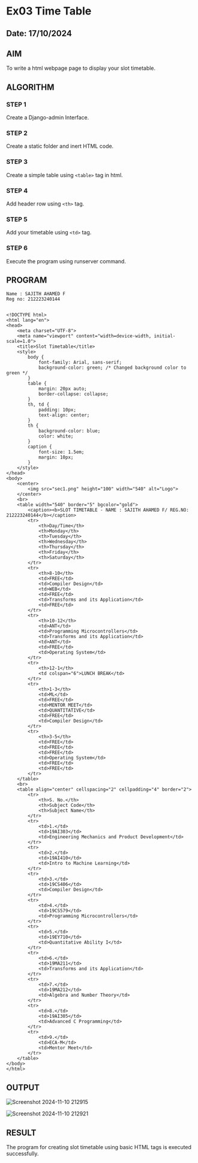 # Ex03 Time Table
## Date: 17/10/2024

## AIM
To write a html webpage page to display your slot timetable.

## ALGORITHM
### STEP 1
Create a Django-admin Interface.

### STEP 2
Create a static folder and inert HTML code.

### STEP 3
Create a simple table using ```<table>``` tag in html.

### STEP 4
Add header row using ```<th>``` tag.

### STEP 5
Add your timetable using ```<td>``` tag.

### STEP 6
Execute the program using runserver command.

## PROGRAM
```
Name : SAJITH AHAMED F
Reg no: 212223240144


<!DOCTYPE html>
<html lang="en">
<head>
    <meta charset="UTF-8">
    <meta name="viewport" content="width=device-width, initial-scale=1.0">
    <title>Slot Timetable</title>
    <style>
        body {
            font-family: Arial, sans-serif;
            background-color: green; /* Changed background color to green */
        }
        table {
            margin: 20px auto;
            border-collapse: collapse;
        }
        th, td {
            padding: 10px;
            text-align: center;
        }
        th {
            background-color: blue;
            color: white;
        }
        caption {
            font-size: 1.5em;
            margin: 10px;
        }
    </style>
</head>
<body>
    <center>
        <img src="sec1.png" height="100" width="540" alt="Logo">
    </center>
    <br>
    <table width="540" border="5" bgcolor="gold">
        <caption><b>SLOT TIMETABLE - NAME : SAJITH AHAMED F/ REG.NO: 212223240144</b></caption>
        <tr>
            <th>Day/Time</th>
            <th>Monday</th>
            <th>Tuesday</th>
            <th>Wednesday</th>
            <th>Thursday</th>
            <th>Friday</th>
            <th>Saturday</th>
        </tr>
        <tr>
            <th>8-10</th>
            <td>FREE</td>
            <td>Compiler Design</td>
            <td>WEB</td>
            <td>FREE</td>
            <td>Transforms and its Application</td>
            <td>FREE</td>
        </tr>
        <tr>
            <th>10-12</th>
            <td>ANT</td>
            <td>Programming Microcontrollers</td>
            <td>Transforms and its Application</td>
            <td>ANT</td>
            <td>FREE</td>
            <td>Operating System</td>
        </tr>
        <tr>
            <th>12-1</th>
            <td colspan="6">LUNCH BREAK</td>
        </tr>
        <tr>
            <th>1-3</th>
            <td>ML</td>
            <td>FREE</td>
            <td>MENTOR MEET</td>
            <td>QUANTITATIVE</td>
            <td>FREE</td>
            <td>Compiler Design</td>
        </tr>
        <tr>
            <th>3-5</th>
            <td>FREE</td>
            <td>FREE</td>
            <td>FREE</td>
            <td>Operating System</td>
            <td>FREE</td>
            <td>FREE</td>
        </tr>
    </table>
    <br>
    <table align="center" cellspacing="2" cellpadding="4" border="2">
        <tr>
            <th>S. No.</th>
            <th>Subject Code</th>
            <th>Subject Name</th>
        </tr>
        <tr>
            <td>1.</td>
            <td>19AI303</td>
            <td>Engineering Mechanics and Product Development</td>
        </tr>
        <tr>
            <td>2.</td>
            <td>19AI410</td>
            <td>Intro to Machine Learning</td>
        </tr>
        <tr>
            <td>3.</td>
            <td>19CS406</td>
            <td>Compiler Design</td>
        </tr>
        <tr>
            <td>4.</td>
            <td>19CS579</td>
            <td>Programming Microcontrollers</td>
        </tr>
        <tr>
            <td>5.</td>
            <td>19EY710</td>
            <td>Quantitative Ability I</td>
        </tr>
        <tr>
            <td>6.</td>
            <td>19MA211</td>
            <td>Transforms and its Application</td>
        </tr>
        <tr>
            <td>7.</td>
            <td>19MA212</td>
            <td>Algebra and Number Theory</td>
        </tr>
        <tr>
            <td>8.</td>
            <td>19AI305</td>
            <td>Advanced C Programming</td>
        </tr>
        <tr>
            <td>9.</td>
            <td>ECA-M</td>
            <td>Mentor Meet</td>
        </tr>
    </table>
</body>
</html>
```

## OUTPUT
![Screenshot 2024-11-10 212915](https://github.com/user-attachments/assets/69af5dea-46fe-4722-a184-0b584500be1d)

![Screenshot 2024-11-10 212921](https://github.com/user-attachments/assets/6ea616ed-ba95-4383-909e-34d5f675bba6)

## RESULT
The program for creating slot timetable using basic HTML tags is executed successfully.

